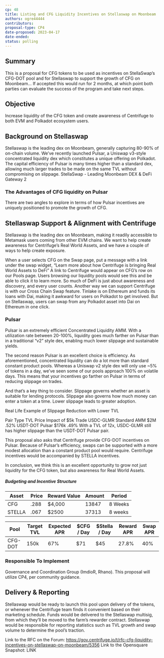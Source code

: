 ```yaml
---
cp: 48
title: Listing and CFG Liquidity Incentives on Stellaswap on Moonbeam 
authors: ogre44444
contributors: 
proposal-type: CP4
date-proposed: 2023-04-17
date-ended: 
status: polling
---
```



## Summary
This is a proposal for CFG tokens to be used as incentives on StellaSwap’s CFG-DOT pool and for Stellaswap to support the growth of CFG on Moonbeam… If accepted this would run for 2 months, at which point both parties can evaluate the success of the program and take next steps.

## Objective
Increase liquidity of the CFG token and create awareness of Centrifuge to both EVM and Polkadot ecosystem users.

## Background on Stellaswap
Stellaswap is the leading dex on Moonbeam, generally capturing 80-90% of on-chain volume. We’ve recently launched Pulsar, a Uniswap v3-style concentrated liquidity dex which constitutes a unique offering on Polkadot. The capital efficiency of Pulsar is many times higher than a standard dex, allowing much larger trades to be made on the same TVL without compromising on slippage. StellaSwap - Leading Moonbeam DEX & DeFi Gateway 2

### The Advantages of CFG liquidity on Pulsar
There are two angles to explore in terms of how Pulsar incentives are uniquely positioned to promote the growth of CFG.

## Stellaswap Support & Alignment with Centrifuge
Stellaswap is the leading dex on Moonbeam, making it readily accessible to Metamask users coming from other EVM chains. We want to help create awareness for Centrifuge’s Real World Assets, and we have a couple of ways to help create exposure.

When a user selects CFG on the Swap page, put a message with a link under the swap widget, “Learn more about how Centrifuge is bringing Real World Assets to DeFi”
A link to Centrifuge would appear on CFG’s row on our Pools page. Users browsing our liquidity pools would see this and be able to click it to learn more. So much of DeFi is just about awareness and discovery, and every user counts.
Another way we can support Centrifuge is with our Cross Chain Swap feature. Tinlake is on Ethereum and funds its loans with Dai, making it awkward for users on Polkadot to get involved. But on Stellaswap, users can swap from any Polkadot asset into Dai on Ethereum in one click.

### Pulsar
Pulsar is an extremely efficient Concentrated Liquidity AMM. With a utilization rate between 20-100%, liquidity goes much farther on Pulsar than in a traditional “v2” style dex, enabling much lower slippage and sustainable yields.

The second reason Pulsar is an excellent choice is efficiency. As aforementioned, concentrated liquidity can do a lot more than standard constant product pools. Whereas a Uniswap v2 style dex will only use ~5% of tokens in a day, we’ve seen some of our pools approach 100% on volatile days. This means that your incentives go farther on Pulsar in terms of reducing slippage on trades.

And that’s a key thing to consider. Slippage governs whether an asset is suitable for lending protocols. Slippage also governs how much money can enter a token at a time. Lower slippage leads to greater adoption.

Real Life Example of Slippage Reduction with Lower TVL

Pair	Type	TVL	Price Impact of $5k Trade
USDC-GLMR	Standard AMM	$2M	.52%
USDT-DOT	Pulsar	$176k	.49%
With a TVL of 12x, USDC-GLMR still has higher slippage than the USDT-DOT Pulsar pair.

This proposal also asks that Centrifuge provide CFG-DOT incentives on Pulsar. Because of Pulsar’s efficiency, swaps can be supported with a more modest allocation than a constant product pool would require. Centrifuge incentives would be accompanied by STELLA incentives.

In conclusion, we think this is an excellent opportunity to grow not just liquidity for the CFG token, but also awareness for Real World Assets.

##### Budgeting and Incentive Structure


|Asset	|Price  | Reward Value 	| Amount| Period |
|---	|---	|---	|---	|---	|
|CFG   	|.288  	|$4,000	|13847 	|8 Weeks|
|STELLA |.067  	|$2500 	|37313 	|8 weeks|


Pool | Target TVL | Expected APR | $CFG / Day | $Stella / Day | Reward APR | Swap APR | 
--- | --- | --- | --- |--- |--- |--- |
CFG-DOT | 150k | 67% | $71 | $45 | 27.8% |40% |

### Responsible To Implement
Governance and Coordination Group (ImdioR, Rhano). This proposal will utilize CP4, per community guidance.

## Delivery & Reporting
Stellaswap would be ready to launch this pool upon delivery of the tokens, or whenever the Centrifuge team finds it convenient based on their marketing schedule. Funds would be delivered to the Stellaswap multisig, from which they’ll be moved to the farm’s rewarder contract. Stellaswap would be responsible for reporting statistics such as TVL growth and swap volume to determine the pool’s traction.

Link to the RFC on the Forum: https://gov.centrifuge.io/t/rfc-cfg-liquidity-incentives-on-stellaswap-on-moonbeam/5356
Link to the Opensquare Snapshot: LINK
